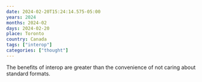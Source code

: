 ```yaml
---
date: 2024-02-20T15:24:14.575-05:00
years: 2024
months: 2024-02
days: 2024-02-20
place: Toronto
country: Canada
tags: ["interop"]
categories: ["thought"]
---
```

The benefits of interop are greater than the convenience of not caring about standard formats.
